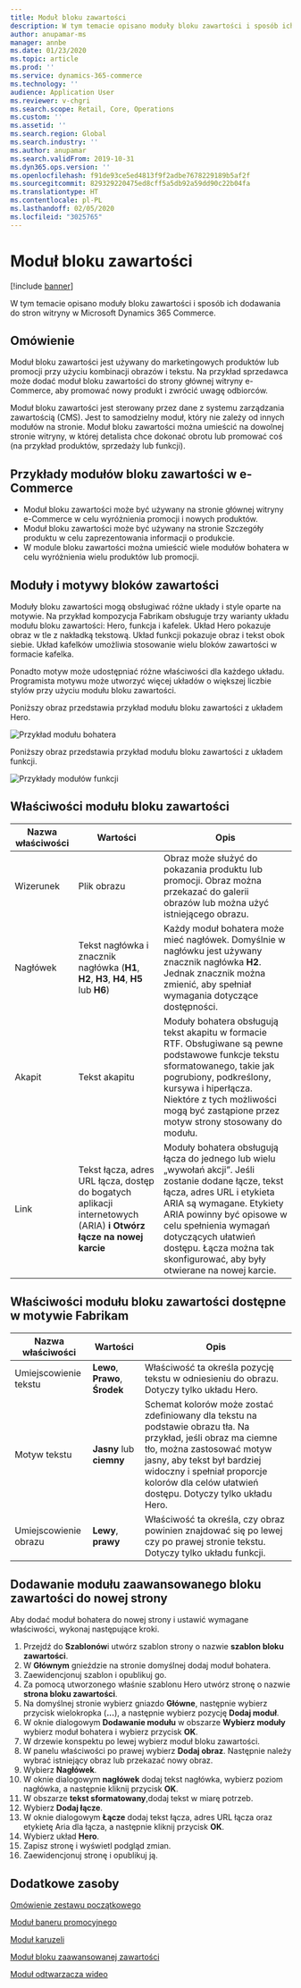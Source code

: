 ```yaml
---
title: Moduł bloku zawartości
description: W tym temacie opisano moduły bloku zawartości i sposób ich dodawania do stron witryny w Microsoft Dynamics 365 Commerce.
author: anupamar-ms
manager: annbe
ms.date: 01/23/2020
ms.topic: article
ms.prod: ''
ms.service: dynamics-365-commerce
ms.technology: ''
audience: Application User
ms.reviewer: v-chgri
ms.search.scope: Retail, Core, Operations
ms.custom: ''
ms.assetid: ''
ms.search.region: Global
ms.search.industry: ''
ms.author: anupamar
ms.search.validFrom: 2019-10-31
ms.dyn365.ops.version: ''
ms.openlocfilehash: f91de93ce5ed4813f9f2adbe7678229189b5af2f
ms.sourcegitcommit: 829329220475ed8cff5a5db92a59dd90c22b04fa
ms.translationtype: HT
ms.contentlocale: pl-PL
ms.lasthandoff: 02/05/2020
ms.locfileid: "3025765"
---
```

# <a name="content-block-module"></a>Moduł bloku zawartości


[!include [banner](includes/banner.md)]

W tym temacie opisano moduły bloku zawartości i sposób ich dodawania do stron witryny w Microsoft Dynamics 365 Commerce.

## <a name="overview"></a>Omówienie

Moduł bloku zawartości jest używany do marketingowych produktów lub promocji przy użyciu kombinacji obrazów i tekstu. Na przykład sprzedawca może dodać moduł bloku zawartości do strony głównej witryny e-Commerce, aby promować nowy produkt i zwrócić uwagę odbiorców.

Moduł bloku zawartości jest sterowany przez dane z systemu zarządzania zawartością (CMS). Jest to samodzielny moduł, który nie zależy od innych modułów na stronie. Moduł bloku zawartości można umieścić na dowolnej stronie witryny, w której detalista chce dokonać obrotu lub promować coś (na przykład produktów, sprzedaży lub funkcji).

## <a name="examples-of-content-block-module-in-e-commerce"></a>Przykłady modułów bloku zawartości w e-Commerce

- Moduł bloku zawartości może być używany na stronie głównej witryny e-Commerce w celu wyróżnienia promocji i nowych produktów.
- Moduł bloku zawartości może być używany na stronie Szczegóły produktu w celu zaprezentowania informacji o produkcie.
- W module bloku zawartości można umieścić wiele modułów bohatera w celu wyróżnienia wielu produktów lub promocji.

## <a name="content-block-modules-and-themes"></a>Moduły i motywy bloków zawartości

Moduły bloku zawartości mogą obsługiwać różne układy i style oparte na motywie. Na przykład kompozycja Fabrikam obsługuje trzy warianty układu modułu bloku zawartości: Hero, funkcja i kafelek. Układ Hero pokazuje obraz w tle z nakładką tekstową. Układ funkcji pokazuje obraz i tekst obok siebie. Układ kafelków umożliwia stosowanie wielu bloków zawartości w formacie kafelka.

Ponadto motyw może udostępniać różne właściwości dla każdego układu. Programista motywu może utworzyć więcej układów o większej liczbie stylów przy użyciu modułu bloku zawartości.

Poniższy obraz przedstawia przykład modułu bloku zawartości z układem Hero.

![Przykład modułu bohatera](./media/Hero.PNG)

Poniższy obraz przedstawia przykład modułu bloku zawartości z układem funkcji.

![Przykłady modułów funkcji](./media/Feature.PNG)

## <a name="content-block-module-properties"></a>Właściwości modułu bloku zawartości

| Nazwa właściwości  | Wartości | Opis |
|----------------|--------|-------------|
| Wizerunek          | Plik obrazu | Obraz może służyć do pokazania produktu lub promocji. Obraz można przekazać do galerii obrazów lub można użyć istniejącego obrazu. |
| Nagłówek        | Tekst nagłówka i znacznik nagłówka (**H1**, **H2**, **H3**, **H4**, **H5** lub **H6**) | Każdy moduł bohatera może mieć nagłówek. Domyślnie w nagłówku jest używany znacznik nagłówka **H2**. Jednak znacznik można zmienić, aby spełniał wymagania dotyczące dostępności. |
| Akapit      | Tekst akapitu | Moduły bohatera obsługują tekst akapitu w formacie RTF. Obsługiwane są pewne podstawowe funkcje tekstu sformatowanego, takie jak pogrubiony, podkreślony, kursywa i hiperłącza. Niektóre z tych możliwości mogą być zastąpione przez motyw strony stosowany do modułu. |
| Link           | Tekst łącza, adres URL łącza, dostęp do bogatych aplikacji internetowych (ARIA) **i Otwórz łącze na nowej karcie** | Moduły bohatera obsługują łącza do jednego lub wielu „wywołań akcji”. Jeśli zostanie dodane łącze, tekst łącza, adres URL i etykieta ARIA są wymagane. Etykiety ARIA powinny być opisowe w celu spełnienia wymagań dotyczących ułatwień dostępu. Łącza można tak skonfigurować, aby były otwierane na nowej karcie. |

## <a name="content-block-module-properties-exposed-by-the-fabrikam-theme"></a>Właściwości modułu bloku zawartości dostępne w motywie Fabrikam 

| Nazwa właściwości  | Wartości | Opis |
|----------------|--------|-------------|
| Umiejscowienie tekstu | **Lewo**, **Prawo**, **Środek** | Właściwość ta określa pozycję tekstu w odniesieniu do obrazu. Dotyczy tylko układu Hero. |
| Motyw tekstu     | **Jasny** lub **ciemny** | Schemat kolorów może zostać zdefiniowany dla tekstu na podstawie obrazu tła. Na przykład, jeśli obraz ma ciemne tło, można zastosować motyw jasny, aby tekst był bardziej widoczny i spełniał proporcje kolorów dla celów ułatwień dostępu. Dotyczy tylko układu Hero.|
| Umiejscowienie obrazu       | **Lewy**, **prawy** | Właściwość ta określa, czy obraz powinien znajdować się po lewej czy po prawej stronie tekstu. Dotyczy tylko układu funkcji.  |

## <a name="add-a-content-block-module-to-a-new-page"></a>Dodawanie modułu zaawansowanego bloku zawartości do nowej strony

Aby dodać moduł bohatera do nowej strony i ustawić wymagane właściwości, wykonaj następujące kroki.

1. Przejdź do **Szablonów**i utwórz szablon strony o nazwie **szablon bloku zawartości**.
1. W **Głównym** gnieździe na stronie domyślnej dodaj moduł bohatera.
1. Zaewidencjonuj szablon i opublikuj go.
1. Za pomocą utworzonego właśnie szablonu Hero utwórz stronę o nazwie **strona bloku zawartości**.
1. Na domyślnej stronie wybierz gniazdo **Główne**, następnie wybierz przycisk wielokropka (**...**), a następnie wybierz pozycję **Dodaj moduł**.
1. W oknie dialogowym **Dodawanie modułu** w obszarze **Wybierz moduły** wybierz moduł bohatera i wybierz przycisk **OK**.
1. W drzewie konspektu po lewej wybierz moduł bloku zawartości.
1. W panelu właściwości po prawej wybierz **Dodaj obraz**. Następnie należy wybrać istniejący obraz lub przekazać nowy obraz.
1. Wybierz **Nagłówek**.
1. W oknie dialogowym **nagłówek** dodaj tekst nagłówka, wybierz poziom nagłówka, a następnie kliknij przycisk **OK**.
1. W obszarze **tekst sformatowany**,dodaj tekst w miarę potrzeb.
1. Wybierz **Dodaj łącze**.
1. W oknie dialogowym **Łącze** dodaj tekst łącza, adres URL łącza oraz etykietę Aria dla łącza, a następnie kliknij przycisk **OK**.
1. Wybierz układ **Hero**.
1. Zapisz stronę i wyświetl podgląd zmian.
1. Zaewidencjonuj stronę i opublikuj ją.

## <a name="additional-resources"></a>Dodatkowe zasoby

[Omówienie zestawu początkowego](starter-kit-overview.md)

[Moduł baneru promocyjnego](add-alert.md)

[Moduł karuzeli](add-carousel.md)

[Moduł bloku zaawansowanej zawartości](add-content-rich-block.md)

[Moduł odtwarzacza wideo](add-video-player.md)
